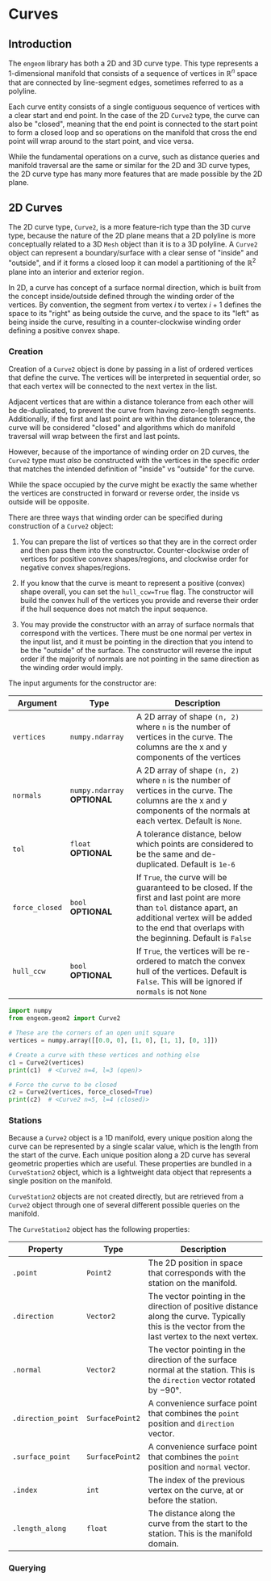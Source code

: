 # Curves

## Introduction

The `engeom` library has both a 2D and 3D curve type. This type represents a 1-dimensional manifold that consists of
a sequence of vertices in $\mathbb{R}^n$ space that are connected by line-segment edges, sometimes referred to as a
polyline.

Each curve entity consists of a single contiguous sequence of vertices with a clear start and end point. In the case of
the 2D `Curve2` type, the curve can also be "closed", meaning that the end point is connected to the start point to
form a closed loop and so operations on the manifold that cross the end point will wrap around to the start point,
and vice versa.

While the fundamental operations on a curve, such as distance queries and manifold traversal are the same or similar
for the 2D and 3D curve types, the 2D curve type has many more features that are made possible by the 2D plane.

## 2D Curves

The 2D curve type, `Curve2`, is a more feature-rich type than the 3D curve type, because the nature of the 2D plane
means that a 2D polyline is more conceptually related to a 3D `Mesh` object than it is to a 3D polyline. A `Curve2`
object can represent a boundary/surface with a clear sense of "inside" and "outside", and if it forms a closed loop
it can model a partitioning of the $\mathbb{R}^2$ plane into an interior and exterior region.

In 2D, a curve has concept of a surface normal direction, which is built from the concept inside/outside defined through
the winding order of the vertices. By convention, the segment from vertex $i$ to vertex $i+1$ defines the space to
its "right" as being outside the curve, and the space to its "left" as being inside the curve, resulting in a
counter-clockwise winding order defining a positive convex shape.

### Creation

Creation of a `Curve2` object is done by passing in a list of ordered vertices that define the curve. The vertices
will be interpreted in sequential order, so that each vertex will be connected to the next vertex in the list.

Adjacent vertices that are within a distance tolerance from each other will be de-duplicated, to prevent the curve from
having zero-length segments. Additionally, if the first and last point are within the distance tolerance, the curve
will be considered "closed" and algorithms which do manifold traversal will wrap between the first and last points.

However, because of the importance of winding order on 2D curves, the `Curve2` type must *also* be constructed with the
vertices in the specific order that matches the intended definition of "inside" vs "outside" for the curve.

While the space occupied by the curve might be exactly the same whether the vertices are constructed in forward or
reverse order, the inside vs outside will be opposite.

There are three ways that winding order can be specified during construction of a `Curve2` object:

1. You can prepare the list of vertices so that they are in the correct order and then pass them into the constructor.
   Counter-clockwise order of vertices for positive convex shapes/regions, and clockwise order for negative convex
   shapes/regions.

2. If you know that the curve is meant to represent a positive (convex) shape overall, you can set the `hull_ccw=True`
   flag. The constructor will build the convex hull of the vertices you provide and reverse their order if the hull
   sequence does not match the input sequence.

3. You may provide the constructor with an array of surface normals that correspond with the vertices. There must be one
   normal per vertex in the input list, and it must be pointing in the direction that you intend to be the "outside" of
   the surface. The constructor will reverse the input order if the majority of normals are not pointing in the same
   direction as the winding order would imply.

The input arguments for the constructor are:

| Argument       | Type                         | Description                                                                                                                                                                                                              |
|----------------|------------------------------|--------------------------------------------------------------------------------------------------------------------------------------------------------------------------------------------------------------------------|
| `vertices`     | `numpy.ndarray`              | A 2D array of shape `(n, 2)` where `n` is the number of vertices in the curve. The columns are the x and y components of the vertices                                                                                    |
| `normals`      | `numpy.ndarray` **OPTIONAL** | A 2D array of shape `(n, 2)` where `n` is the number of vertices in the curve. The columns are the x and y components of the normals at each vertex. Default is `None`.                                                  |
| `tol`          | `float` **OPTIONAL**         | A tolerance distance, below which points are considered to be the same and de-duplicated. Default is `1e-6`                                                                                                              |
| `force_closed` | `bool` **OPTIONAL**          | If `True`, the curve will be guaranteed to be closed. If the first and last point are more than `tol` distance apart, an additional vertex will be added to the end that overlaps with the beginning. Default is `False` |
| `hull_ccw`     | `bool` **OPTIONAL**          | If `True`, the vertices will be re-ordered to match the convex hull of the vertices. Default is `False`. This will be ignored if `normals` is not `None`                                                                 |

```python
import numpy
from engeom.geom2 import Curve2

# These are the corners of an open unit square
vertices = numpy.array([[0.0, 0], [1, 0], [1, 1], [0, 1]])

# Create a curve with these vertices and nothing else
c1 = Curve2(vertices)
print(c1)  # <Curve2 n=4, l=3 (open)>

# Force the curve to be closed
c2 = Curve2(vertices, force_closed=True)
print(c2)  # <Curve2 n=5, l=4 (closed)>
```

### Stations

Because a `Curve2` object is a 1D manifold, every unique position along the curve can be represented by a single scalar
value, which is the length from the start of the curve. Each unique position along a 2D curve has several geometric
properties which are useful.  These properties are bundled in a `CurveStation2` object, which is a lightweight data 
object that represents a single position on the manifold.

`CurveStation2` objects are not created directly, but are retrieved from a `Curve2` object through one of several different possible queries on the manifold.

The `CurveStation2` object has the following properties:

| Property           | Type            | Description                                                                                                                                      |
|--------------------|-----------------|--------------------------------------------------------------------------------------------------------------------------------------------------|
| `.point`           | `Point2`        | The 2D position in space that corresponds with the station on the manifold.                                                                      |
| `.direction`       | `Vector2`       | The vector pointing in the direction of positive distance along the curve. Typically this is the vector from the last vertex to the next vertex. |
| `.normal`          | `Vector2`       | The vector pointing in the direction of the surface normal at the station. This is the `direction` vector rotated by $-90°$.                     |
| `.direction_point` | `SurfacePoint2` | A convenience surface point that combines the `point` position and `direction` vector.                                                           |
| `.surface_point`   | `SurfacePoint2` | A convenience surface point that combines the `point` position and `normal` vector.                                                              |
| `.index`           | `int`           | The index of the previous vertex on the curve, at or before the station.                                                                         | 
| `.length_along`    | `float`         | The distance along the curve from the start to the station. This is the manifold domain.                                                         |


### Querying





